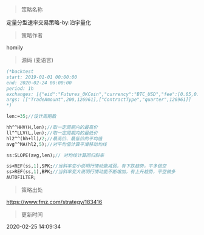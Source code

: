 
> 策略名称

定量分型速率交易策略-by:泊宇量化

> 策略作者

homily





> 源码 (麦语言)

``` pascal
(*backtest
start: 2019-01-01 00:00:00
end: 2020-02-24 00:00:00
period: 1h
exchanges: [{"eid":"Futures_OKCoin","currency":"BTC_USD","fee":[0.05,0.05]}]
args: [["TradeAmount",200,126961],["ContractType","quarter",126961]]
*)

len:=35;//设计周期数

hh^^HHV(H,len);//取一定周期内的最高价
ll^^LLV(L,len);//取一定周期内的最低价
hl2^^(hh+ll)/2;//最高价、最低价的平均值
avg^^MA(hl2,5);//对平均值计算平滑移动均线

ss:SLOPE(avg,len);// 对均线计算回归斜率

ss<REF(ss,1),SPK;//当斜率变小说明行情动能减弱，有下跌趋势，平多做空
ss>REF(ss,1),BPK;//当斜率变大说明行情动能不断增加，有上升趋势，平空做多
AUTOFILTER;


```

> 策略出处

https://www.fmz.com/strategy/183416

> 更新时间

2020-02-25 14:09:34

